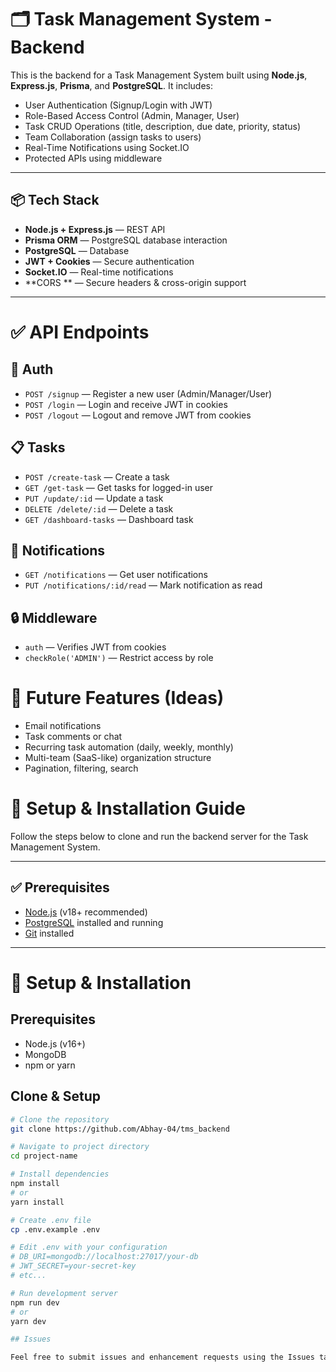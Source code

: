 # 🗂️ Task Management System - Backend

This is the backend for a Task Management System built using **Node.js**, **Express.js**, **Prisma**, and **PostgreSQL**. It includes:

- User Authentication (Signup/Login with JWT)
- Role-Based Access Control (Admin, Manager, User)
- Task CRUD Operations (title, description, due date, priority, status)
- Team Collaboration (assign tasks to users)
- Real-Time Notifications using Socket.IO
- Protected APIs using middleware

---

## 📦 Tech Stack

- **Node.js + Express.js** — REST API
- **Prisma ORM** — PostgreSQL database interaction
- **PostgreSQL** — Database
- **JWT + Cookies** — Secure authentication
- **Socket.IO** — Real-time notifications
- **CORS ** — Secure headers & cross-origin support

---
# ✅ API Endpoints

## 🔐 Auth
* `POST /signup` — Register a new user (Admin/Manager/User)
* `POST /login` — Login and receive JWT in cookies
* `POST /logout` — Logout and remove JWT from cookies

## 📋 Tasks
* `POST /create-task` — Create a task
* `GET /get-task` — Get tasks for logged-in user
* `PUT /update/:id` — Update a task
* `DELETE /delete/:id` — Delete a task
* `GET /dashboard-tasks` — Dashboard task 

## 🔔 Notifications
* `GET /notifications` — Get user notifications
* `PUT /notifications/:id/read` — Mark notification as read


## 🔒 Middleware
* `auth` — Verifies JWT from cookies
* `checkRole('ADMIN')` — Restrict access by role


# 🔧 Future Features (Ideas)

* Email notifications
* Task comments or chat
* Recurring task automation (daily, weekly, monthly)
* Multi-team (SaaS-like) organization structure
* Pagination, filtering, search


# 🚀 Setup & Installation Guide

Follow the steps below to clone and run the backend server for the Task Management System.

---

## ✅ Prerequisites

- [Node.js](https://nodejs.org/) (v18+ recommended)
- [PostgreSQL](https://www.postgresql.org/) installed and running
- [Git](https://git-scm.com/) installed

---

# 🚀 Setup & Installation

## Prerequisites
* Node.js (v16+)
* MongoDB
* npm or yarn

## Clone & Setup
```bash
# Clone the repository
git clone https://github.com/Abhay-04/tms_backend

# Navigate to project directory
cd project-name

# Install dependencies
npm install
# or
yarn install

# Create .env file
cp .env.example .env

# Edit .env with your configuration
# DB_URI=mongodb://localhost:27017/your-db
# JWT_SECRET=your-secret-key
# etc...

# Run development server
npm run dev
# or
yarn dev

## Issues

Feel free to submit issues and enhancement requests using the Issues tab on GitHub.